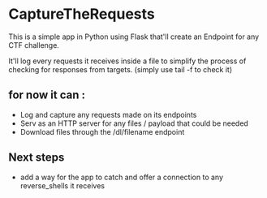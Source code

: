# CaptureTheRequests 
This is a simple app in Python using Flask that'll create an Endpoint for any CTF challenge.

It'll log every requests it receives inside a file to simplify the process of checking for responses from targets. (simply use tail -f to check it)

## for now it can : 
- Log and capture any requests made on its endpoints
- Serv as an HTTP server for any files / payload that could be needed
- Download files through the /dl/filename endpoint

## Next steps
- add a way for the app to catch and offer a connection to any reverse_shells it receives
